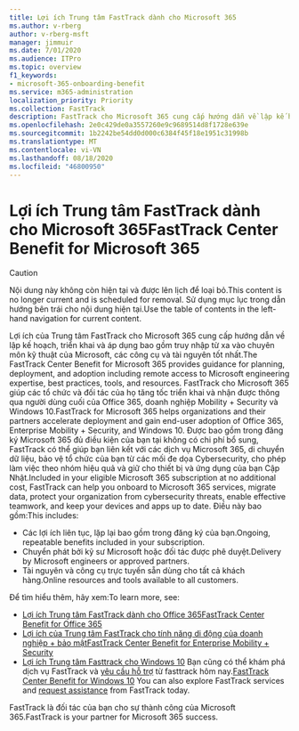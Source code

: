 ```yaml
---
title: Lợi ích Trung tâm FastTrack dành cho Microsoft 365
ms.author: v-rberg
author: v-rberg-msft
manager: jimmuir
ms.date: 7/01/2020
ms.audience: ITPro
ms.topic: overview
f1_keywords:
- microsoft-365-onboarding-benefit
ms.service: m365-administration
localization_priority: Priority
ms.collection: FastTrack
description: FastTrack cho Microsoft 365 cung cấp hướng dẫn về lập kế hoạch, triển khai và áp dụng bao gồm truy nhập từ xa vào chuyên môn kỹ thuật của Microsoft, thực hành tốt nhất, công cụ và tài nguyên. FastTrack cho Microsoft 365 giúp các tổ chức và đối tác của họ tăng tốc triển khai và nhận được thông qua người dùng cuối của Office 365, Windows 10 và tính di động của doanh nghiệp + bảo mật.
ms.openlocfilehash: 2e0c429de0a3557260e9c9689514d8f1728e639e
ms.sourcegitcommit: 1b2242be54dd0d000c6384f45f18e1951c31998b
ms.translationtype: MT
ms.contentlocale: vi-VN
ms.lasthandoff: 08/18/2020
ms.locfileid: "46800950"
---
```

# <a name="fasttrack-center-benefit-for-microsoft-365"></a><span data-ttu-id="8a758-104">Lợi ích Trung tâm FastTrack dành cho Microsoft 365</span><span class="sxs-lookup"><span data-stu-id="8a758-104">FastTrack Center Benefit for Microsoft 365</span></span>

> [!CAUTION]
> <span data-ttu-id="8a758-105">Nội dung này không còn hiện tại và được lên lịch để loại bỏ.</span><span class="sxs-lookup"><span data-stu-id="8a758-105">This content is no longer current and is scheduled for removal.</span></span> <span data-ttu-id="8a758-106">Sử dụng mục lục trong dẫn hướng bên trái cho nội dung hiện tại.</span><span class="sxs-lookup"><span data-stu-id="8a758-106">Use the table of contents in the left-hand navigation for current content.</span></span>

<span data-ttu-id="8a758-107">Lợi ích của Trung tâm FastTrack cho Microsoft 365 cung cấp hướng dẫn về lập kế hoạch, triển khai và áp dụng bao gồm truy nhập từ xa vào chuyên môn kỹ thuật của Microsoft, các công cụ và tài nguyên tốt nhất.</span><span class="sxs-lookup"><span data-stu-id="8a758-107">The FastTrack Center Benefit for Microsoft 365 provides guidance for planning, deployment, and adoption including remote access to Microsoft engineering expertise, best practices, tools, and resources.</span></span> <span data-ttu-id="8a758-108">FastTrack cho Microsoft 365 giúp các tổ chức và đối tác của họ tăng tốc triển khai và nhận được thông qua người dùng cuối của Office 365, doanh nghiệp Mobility + Security và Windows 10.</span><span class="sxs-lookup"><span data-stu-id="8a758-108">FastTrack for Microsoft 365 helps organizations and their partners accelerate deployment and gain end-user adoption of Office 365, Enterprise Mobility + Security, and Windows 10.</span></span> <span data-ttu-id="8a758-109">Được bao gồm trong đăng ký Microsoft 365 đủ điều kiện của bạn tại không có chi phí bổ sung, FastTrack có thể giúp bạn liên kết với các dịch vụ Microsoft 365, di chuyển dữ liệu, bảo vệ tổ chức của bạn từ các mối đe dọa Cybersecurity, cho phép làm việc theo nhóm hiệu quả và giữ cho thiết bị và ứng dụng của bạn Cập Nhật.</span><span class="sxs-lookup"><span data-stu-id="8a758-109">Included in your eligible Microsoft 365 subscription at no additional cost, FastTrack can help you onboard to Microsoft 365 services, migrate data, protect your organization from cybersecurity threats, enable effective teamwork, and keep your devices and apps up to date.</span></span> <span data-ttu-id="8a758-110">Điều này bao gồm:</span><span class="sxs-lookup"><span data-stu-id="8a758-110">This includes:</span></span>

- <span data-ttu-id="8a758-111">Các lợi ích liên tục, lặp lại bao gồm trong đăng ký của bạn.</span><span class="sxs-lookup"><span data-stu-id="8a758-111">Ongoing, repeatable benefits included in your subscription.</span></span>
- <span data-ttu-id="8a758-112">Chuyển phát bởi kỹ sư Microsoft hoặc đối tác được phê duyệt.</span><span class="sxs-lookup"><span data-stu-id="8a758-112">Delivery by Microsoft engineers or approved partners.</span></span>
- <span data-ttu-id="8a758-113">Tài nguyên và công cụ trực tuyến sẵn dùng cho tất cả khách hàng.</span><span class="sxs-lookup"><span data-stu-id="8a758-113">Online resources and tools available to all customers.</span></span>
  
<span data-ttu-id="8a758-114">Để tìm hiểu thêm, hãy xem:</span><span class="sxs-lookup"><span data-stu-id="8a758-114">To learn more, see:</span></span>

- [<span data-ttu-id="8a758-115">Lợi ích Trung tâm FastTrack dành cho Office 365</span><span class="sxs-lookup"><span data-stu-id="8a758-115">FastTrack Center Benefit for Office 365</span></span>](O365-fasttrack-benefit-for-office-365.md) 
- [<span data-ttu-id="8a758-116">Lợi ích của Trung tâm FastTrack cho tính năng di động của doanh nghiệp + bảo mật</span><span class="sxs-lookup"><span data-stu-id="8a758-116">FastTrack Center Benefit for Enterprise Mobility + Security</span></span>](EMS-fasttrack-benefit-for-EMS.md)
- <span data-ttu-id="8a758-117">[Lợi ích Trung tâm Fasttrack cho Windows 10](Win-10-fasttrack-benefit-for-Windows-10.md) Bạn cũng có thể khám phá dịch vụ FastTrack và [yêu cầu hỗ trợ](https://go.microsoft.com/fwlink/p/?LinkId=2003903) từ fasttrack hôm nay.</span><span class="sxs-lookup"><span data-stu-id="8a758-117">[FastTrack Center Benefit for Windows 10](Win-10-fasttrack-benefit-for-Windows-10.md) You can also explore FastTrack services and [request assistance](https://go.microsoft.com/fwlink/p/?LinkId=2003903) from FastTrack today.</span></span>

<span data-ttu-id="8a758-118">FastTrack là đối tác của bạn cho sự thành công của Microsoft 365.</span><span class="sxs-lookup"><span data-stu-id="8a758-118">FastTrack is your partner for Microsoft 365 success.</span></span>
  